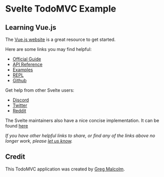 # Svelte TodoMVC Example

## Learning Vue.js

The [Vue.js website](http://vuejs.org/) is a great resource to get started.

Here are some links you may find helpful:

* [Official Guide](http://vuejs.org/guide/)
* [API Reference](http://vuejs.org/api/)
* [Examples](http://vuejs.org/examples/)
* [REPL](https://svelte.dev/repl)
* [Github](https://github.com/sveltejs/svelte)

Get help from other Svelte users:

* [Discord](https://svelte.dev/chat)
* [Twitter](https://twitter.com/sveltejs)
* [Reddit](https://www.reddit.com/r/sveltejs/)

The Svelte maintainers also have a nice concise implementation. It can be found [here](https://github.com/sveltejs/svelte-todomvc">)

_If you have other helpful links to share, or find any of the links above no longer work, please [let us know](https://github.com/tastejs/todomvc/issues)._

## Credit

This TodoMVC application was created by [Greg Malcolm](https://github.com/gregmalcolm).
